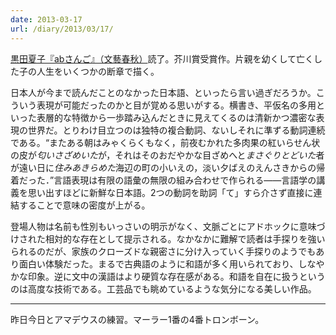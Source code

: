 ```yaml
---
date: 2013-03-17
url: /diary/2013/03/17/
---
```


[黒田夏子『abさんご』（文藝春秋）](http://www.amazon.co.jp/dp/B00B9A4EN4)読了。芥川賞受賞作。片親を幼くして亡くした子の人生をいくつかの断章で描く。

日本人が今まで読んだことのなかった日本語、といったら言い過ぎだろうか。こういう表現が可能だったのかと目が覚める思いがする。横書き、平仮名の多用といった表層的な特徴から一歩踏み込んだときに見えてくるのは清新かつ濃密な表現の世界だ。とりわけ目立つのは独特の複合動詞、ないしそれに準ずる動詞連続である。<q>またある朝はみゃくらくもなく，前夜むかれた多肉果の紅いらせん状の皮が<em>匂いさざめいた</em>が，それはそのおだやかな目ざめへと<em>まさぐりとどいた</em>者が遠い日に<em>住みあきらめた</em>海辺の町の小いえの，淡い夕ばえのえんさきからの帰着だった．</q>言語表現は有限の語彙の無限の組み合わせで作られる——言語学の講義を思い出すほどに新鮮な日本語。2つの動詞を助詞「て」すら介さず直接に連結することで意味の密度が上がる。

登場人物は名前も性別もいっさいの明示がなく、文脈ごとにアドホックに意味づけされた相対的な存在として提示される。なかなかに難解で読者は手探りを強いられるのだが、家族のクローズドな親密さに分け入っていく手探りのようでもあり面白い体験だった。まるで古典語のように和語が多く用いられており、しなやかな印象。逆に文中の漢語はより硬質な存在感がある。和語を自在に扱うというのは高度な技術である。工芸品でも眺めているような気分になる美しい作品。

-----

昨日今日とアマデウスの練習。マーラー1番の4番トロンボーン。